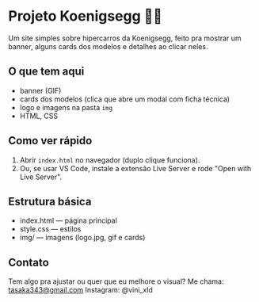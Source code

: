 # Projeto Koenigsegg 🚗💨

Um site simples sobre hipercarros da Koenigsegg, feito pra mostrar um banner, alguns cards dos modelos e detalhes ao clicar neles.

## O que tem aqui
- banner (GIF)
- cards dos modelos (clica que abre um modal com ficha técnica)
- logo e imagens na pasta `img`
- HTML, CSS 

## Como ver rápido
1. Abrir `index.html` no navegador (duplo clique funciona).
2. Ou, se usar VS Code, instale a extensão Live Server e rode "Open with Live Server".

## Estrutura básica
- index.html — página principal
- style.css — estilos
- img/ — imagens (logo.jpg, gif e cards)


## Contato
Tem algo pra ajustar ou quer que eu melhore o visual? Me chama: tasaka343@gmail.com
Instagram: @vini_xld
